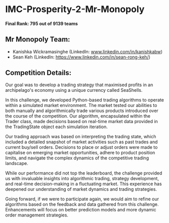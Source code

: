 # IMC-Prosperity-2-Mr-Monopoly

#### Final Rank: 795 out of 9139 teams

## Mr Monopoly Team:
- Kanishka Wickramasinghe (LinkedIn: www.linkedin.com/in/kanishkabw)
- Sean Keh (LinkedIn: https://www.linkedin.com/in/sean-rong-keh/)

## Competition Details:

Our goal was to develop a trading strategy that maximised profits in an archipelago's economy using a unique currency called SeaShells.

In this challenge, we developed Python-based trading algorithms to operate within a simulated market environment. The market tested our abilities to both manually and algorithmically trade various products introduced over the course of the competition. Our algorithm, encapsulated within the Trader class, made decisions based on real-time market data provided in the TradingState object each simulation iteration.

Our trading approach was based on interpreting the trading state, which included a detailed snapshot of market activities such as past trades and current buy/sell orders. Decisions to place or adjust orders were made to capitalise on emerging market opportunities, adhere to product position limits, and navigate the complex dynamics of the competitive trading landscape.

While our performance did not top the leaderboard, the challenge provided us with invaluable insights into algorithmic trading, strategy development, and real-time decision-making in a fluctuating market. This experience has deepened our understanding of market dynamics and trading strategies.

Going forward, if we were to participate again, we would aim to refine our algorithms based on the feedback and data gathered from this challenge. Enhancements will focus on better prediction models and more dynamic order management strategies.



